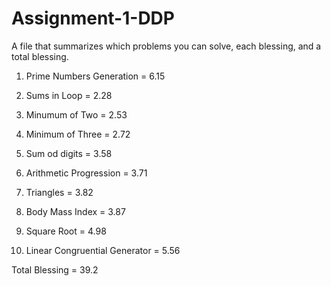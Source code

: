 # Assignment-1-DDP
A file that summarizes which problems you can solve, each blessing, and a total blessing.

1. Prime Numbers Generation = 6.15

2. Sums in Loop = 2.28

3. Minumum of Two = 2.53

4. Minimum of Three = 2.72

5. Sum od digits = 3.58

6. Arithmetic Progression = 3.71

7. Triangles = 3.82

8. Body Mass Index = 3.87

9. Square Root = 4.98

10. Linear Congruential Generator = 5.56

Total Blessing = 39.2
